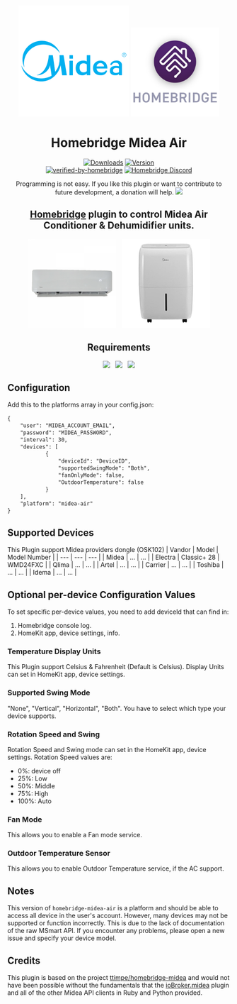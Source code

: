 <p ALIGN="CENTER">
<img src="branding/midea.png" width="250px">
<img src="https://github.com/homebridge/branding/raw/master/logos/homebridge-wordmark-logo-vertical.png" width="200px">
</p>

<SPAN ALIGN="CENTER">

# Homebridge Midea Air

[![Downloads](https://img.shields.io/npm/dt/homebridge-midea-air.svg?color=critical)](https://www.npmjs.com/package/homebridge-midea-air)
[![Version](https://img.shields.io/npm/v/homebridge-midea-air)](https://www.npmjs.com/package/homebridge-midea-air)<br>
[![verified-by-homebridge](https://badgen.net/badge/homebridge/verified/purple)](https://github.com/homebridge/homebridge/wiki/Verified-Plugins) [![Homebridge Discord](https://img.shields.io/discord/432663330281226270?color=728ED5&logo=discord&label=discord)](https://discord.gg/WE4eqqjZ)<br>

Programming is not easy.
If you like this plugin or want to contribute to future development, a donation will help. <a target="blank" href="https://www.paypal.me/hillaliy"><img src="https://img.shields.io/badge/PayPal-Donate-blue.svg?logo=paypal"/></a><br>

## [Homebridge](https://github.com/nfarina/homebridge) plugin to control Midea Air Conditioner & Dehumidifier units.

<img src="branding/Air_Conditioner.png" width="200px"> &nbsp;
<img src="branding/Dehumidifier.jpeg" width="200px">

## Requirements

<img src="https://img.shields.io/badge/node-%3E%3D12.0.0-brightgreen"> &nbsp;
<img src="https://img.shields.io/badge/homebridge-%3E%3D1.0.0-brightgreen"> &nbsp;
<img src="https://img.shields.io/badge/iOS-%3E%3D12.0.0-brightgreen">

<SPAN ALIGN="Left">

## Configuration

Add this to the platforms array in your config.json:

    {
        "user": "MIDEA_ACCOUNT_EMAIL",
        "password": "MIDEA_PASSWORD",
        "interval": 30,
        "devices": [
                {
                    "deviceId": "DeviceID",
                    "supportedSwingMode": "Both",
                    "fanOnlyMode": false,
                    "OutdoorTemperature": false
                }
        ],
        "platform": "midea-air"
    }

## Supported Devices

This Plugin support Midea providers dongle (OSK102)
| Vandor | Model | Model Number |
| --- | --- | --- |
| Midea | ... | ... |
| Electra | Classic+ 28 | WMD24FXC |
| Qlima | ... | ... |
| Artel | ... | ... |
| Carrier | ... | ... |
| Toshiba | ... | ... |
| Idema | ... | ... |

## Optional per-device Configuration Values

To set specific per-device values, you need to add deviceId that can find in:

1. Homebridge console log.
2. HomeKit app, device settings, info.

### Temperature Display Units

This Plugin support Celsius & Fahrenheit (Default is Celsius).
Display Units can set in HomeKit app, device settings.

### Supported Swing Mode

"None", "Vertical", "Horizontal", "Both".
You have to select which type your device supports.

### Rotation Speed and Swing

Rotation Speed and Swing mode can set in the HomeKit app, device settings.
Rotation Speed values are:

- 0%: device off
- 25%: Low
- 50%: Middle
- 75%: High
- 100%: Auto

### Fan Mode

This allows you to enable a Fan mode service.

### Outdoor Temperature Sensor

This allows you to enable Outdoor Temperature service, if the AC support.

## Notes

This version of `homebridge-midea-air` is a platform and should be able to access all device in the user's account. However, many devices may not be supported or function incorrectly. This is due to the lack of documentation of the raw MSmart API. If you encounter any problems, please open a new issue and specify your device model.

## Credits

This plugin is based on the project [ttimpe/homebridge-midea](https://github.com/ttimpe/homebridge-midea) and would not have been possible without the fundamentals that the [ioBroker.midea](https://github.com/TA2k/ioBroker.midea) plugin and all of the other Midea API clients in Ruby and Python provided.
